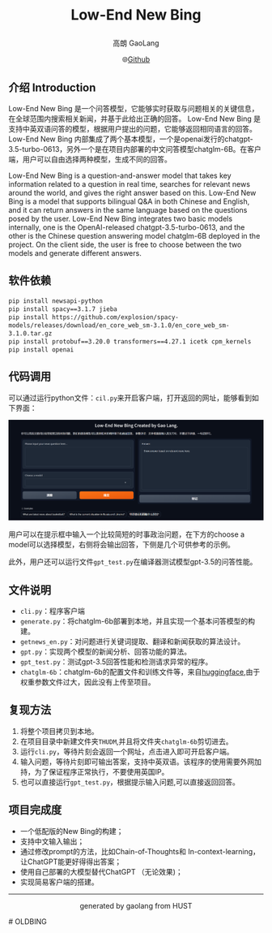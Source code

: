 ﻿# <p align='center'>Low-End New Bing
<p align='center'>高朗 GaoLang </p><p align='center'> 🌐<a href="https://github.com/HeartyHaven/OLDBING" target="_blank">Github</a>

## 介绍 Introduction
Low-End New Bing 是一个问答模型，它能够实时获取与问题相关的关键信息，在全球范围内搜索相关新闻，并基于此给出正确的回答。
Low-End New Bing 是支持中英双语问答的模型，根据用户提出的问题，它能够返回相同语言的回答。
Low-End New Bing 内部集成了两个基本模型，一个是openai发行的chatgpt-3.5-turbo-0613，另外一个是在项目内部署的中文问答模型chatglm-6B。在客户端，用户可以自由选择两种模型，生成不同的回答。

Low-End New Bing is a question-and-answer model that takes key information related to a question in real time, searches for relevant news around the world, and gives the right answer based on this.
Low-End New Bing is a model that supports bilingual Q&A in both Chinese and English, and it can return answers in the same language based on the questions posed by the user.
Low-End New Bing integrates two basic models internally, one is the OpenAI-released chatgpt-3.5-turbo-0613, and the other is the Chinese question answering model chatglm-6B deployed in the project. On the client side, the user is free to choose between the two models and generate different answers.

## 软件依赖
```shell
pip install newsapi-python
pip install spacy==3.1.7 jieba
pip install https://github.com/explosion/spacy-models/releases/download/en_core_web_sm-3.1.0/en_core_web_sm-3.1.0.tar.gz
pip install protobuf==3.20.0 transformers==4.27.1 icetk cpm_kernels
pip install openai
```
## 代码调用
可以通过运行python文件：`cil.py`来开启客户端，打开返回的网址，能够看到如下界面：

![操作界面](imgs/5`X89LJ$J100OJLRCOHO2FH.png)

用户可以在提示框中输入一个比较简短的时事政治问题，在下方的choose a model可以选择模型，右侧将会输出回答，下侧是几个可供参考的示例。

此外，用户还可以运行文件`gpt_test.py`在编译器测试模型gpt-3.5的问答性能。

## 文件说明
- `cli.py`：程序客户端
- `generate.py`：将chatglm-6b部署到本地，并且实现一个基本问答模型的构建。
- `getnews_en.py`：对问题进行关键词提取、翻译和新闻获取的算法设计。
- `gpt.py`：实现两个模型的新闻分析、回答功能的算法。
- `gpt_test.py`：测试gpt-3.5回答性能和检测请求异常的程序。
- `chatglm-6b`：chatglm-6b的配置文件和训练文件等，来自<a href='https://huggingface.co/THUDM/chatglm-6b/discussions'>huggingface</a>,由于权重参数文件过大，因此没有上传至项目。

## 复现方法
1. 将整个项目拷贝到本地。
1. 在项目目录中新建文件夹`THUDM`,并且将文件夹`chatglm-6b`剪切进去。
1. 运行`cli.py`，等待片刻会返回一个网址，点击进入即可开启客户端。
1. 输入问题，等待片刻即可输出答案，支持中英双语。该程序的使用需要外网加持，为了保证程序正常执行，不要使用英国IP。
1. 也可以直接运行`gpt_test.py`，根据提示输入问题,可以直接返回回答。


## 项目完成度
- 一个低配版的New Bing的构建；
- 支持中文输入输出；
- 通过修改prompt的方法，比如Chain-of-Thoughts和
In-context-learning，让ChatGPT能更好得得出答案；
- 使用自己部署的大模型替代ChatGPT （无论效果)；
- 实现简易客户端的搭建。
---
<p align=center>generated by gaolang from HUST</p># OLDBING
